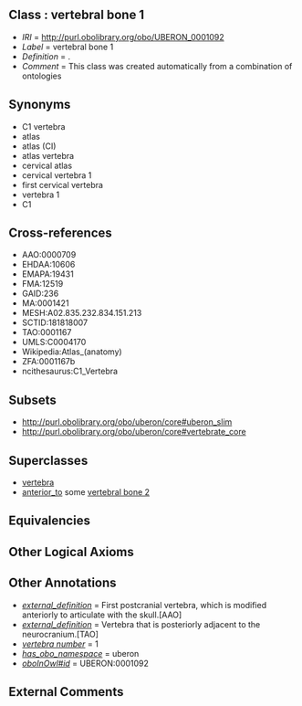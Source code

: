 
## Class : vertebral bone 1

 * *IRI* = http://purl.obolibrary.org/obo/UBERON_0001092
 * *Label* = vertebral bone 1
 * *Definition* = .
 * *Comment* = This class was created automatically from a combination of ontologies

## Synonyms

 * C1 vertebra
 * atlas
 * atlas (CI)
 * atlas vertebra
 * cervical atlas
 * cervical vertebra 1
 * first cervical vertebra
 * vertebra 1
 * C1

## Cross-references

 * AAO:0000709
 * EHDAA:10606
 * EMAPA:19431
 * FMA:12519
 * GAID:236
 * MA:0001421
 * MESH:A02.835.232.834.151.213
 * SCTID:181818007
 * TAO:0001167
 * UMLS:C0004170
 * Wikipedia:Atlas_(anatomy)
 * ZFA:0001167b
 * ncithesaurus:C1_Vertebra

## Subsets

 * http://purl.obolibrary.org/obo/uberon/core#uberon_slim
 * http://purl.obolibrary.org/obo/uberon/core#vertebrate_core

## Superclasses

 * [vertebra](../../UBERON/12/UBERON_0002412.md)
 * [anterior_to](../../BSPO/96/BSPO_0000096.md) some [vertebral bone 2](../../UBERON/93/UBERON_0001093.md)

## Equivalencies


## Other Logical Axioms


## Other Annotations

 * *[external_definition](../../UBPROP/01/UBPROP_0000001.md)* = First postcranial vertebra, which is modified anteriorly to articulate with the skull.[AAO]
 * *[external_definition](../../UBPROP/01/UBPROP_0000001.md)* = Vertebra that is posteriorly adjacent to the neurocranium.[TAO]
 * *[vertebra number](../../UBPROP/07/UBPROP_0000107.md)* = 1
 * *[has_obo_namespace](../../ce/oboInOwl#hasOBONamespace.md)* = uberon
 * *[oboInOwl#id](../../id/oboInOwl#id.md)* = UBERON:0001092

## External Comments

